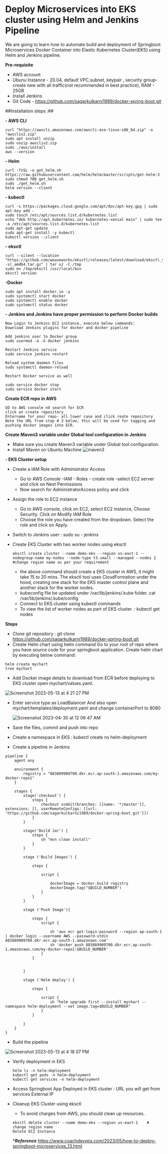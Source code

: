 # Deploy Microservices into EKS cluster using Helm and Jenkins Pipeline #
We are going to learn how to automate build and deployment of Springboot Microservices Docker Container into Elastic Kubernetes Cluster(EKS) using Helm and Jenkins pipeline.

**Pre-requisite**
 - AWS account
 - Ubunu Instance - 20.04, default VPC,subnet, keypair , security group- create new with all traffic(not recommended in best practice), RAM - 25GB
 - Install Jenkins
 - Git Code - https://github.com/sagarkulkarni1989/docker-spring-boot.git

##Installation steps :## 

 **- AWS CLI**
```
curl "https://awscli.amazonaws.com/awscli-exe-linux-x86_64.zip" -o "awscliv2.zip" 
sudo apt install unzip
sudo unzip awscliv2.zip  
sudo ./aws/install
aws --version
```

**- Helm**
```
curl -fsSL -o get_helm.sh https://raw.githubusercontent.com/helm/helm/master/scripts/get-helm-3
sudo chmod 700 get_helm.sh
sudo ./get_helm.sh
helm version --client
```
**- kubectl**
```
curl -s https://packages.cloud.google.com/apt/doc/apt-key.gpg | sudo apt-key add -
sudo touch /etc/apt/sources.list.d/kubernetes.list
echo "deb http://apt.kubernetes.io/ kubernetes-xenial main" | sudo tee -a /etc/apt/sources.list.d/kubernetes.list
sudo apt-get update
sudo apt-get install -y kubectl
kubectl version --client
```
**- eksctl**
```
curl --silent --location "https://github.com/weaveworks/eksctl/releases/latest/download/eksctl_$(uname -s)_amd64.tar.gz" | tar xz -C /tmp
sudo mv /tmp/eksctl /usr/local/bin
eksctl version
```
**-Docker**
```
sudo apt install docker.io -y
sudo systemctl start docker
sudo systemctl enable docker
sudo systemctl status docker
```
**- Jenkins and Jenkins have proper permission to perform Docker builds**

```
Now Login to Jenkins EC2 instance, execute below commands:
Download Jenkins plugins for docker and docker pipeline

Add jenkins user to Docker group
sudo usermod -a -G docker jenkins

Restart Jenkins service
sudo service jenkins restart

Reload system daemon files
sudo systemctl daemon-reload

Restart Docker service as well

sudo service docker stop
sudo service docker start
```

**Create ECR repo in AWS**
```
GO to AWS console nd search for ECR
click on create repository
Entername for your repo- all lower case and click reate repository 
Note the URL from step # 3 below, this will be used for tagging and pushing docker images into ECR.
```
**Create Maven3 variable under Global tool configuration in Jenkins**

- Make sure you create Maven3 variable under Global tool configuration. 
- Install Maven on Ubuntu Machine
![maven3](https://github.com/sagarkulkarni1989/DevOps-Journey/assets/46215433/6fc734df-0518-4436-ae57-04699d3fe91e)


**- EKS Cluster setup**
- Create a IAM Role with Administrator Access
  
    - Go to AWS Console -IAM - Roles - create role -select EC2 server and click on Next Permissions
    - Now search for AdministratorAccess policy and click
- Assign the role to EC2 instance
    - Go to AWS console, click on EC2, select EC2 instance, Choose Security. Click on Modify IAM Role
    - Choose the role you have created from the dropdown. Select the role and click on Apply.
- Switch to Jenkins user :  sudo su - jenkins
- Create EKS Cluster with two worker nodes using eksctl
  ```
  eksctl create cluster --name demo-eks --region us-east-1 --nodegroup-name my-nodes --node-type t3.small --managed --nodes 2        #change region name as per your requirement
  ```

  - the above command should create a EKS cluster in AWS, it might take 15 to 20 mins. The eksctl tool uses CloudFormation under the hood, creating one stack for the EKS master control plane and another stack for the worker nodes.
  - kubeconfig file be updated under /var/lib/jenkins/.kube folder. cat  /var/lib/jenkins/.kube/config
  - Connect to EKS cluster using kubectl commands
  - To view the list of worker nodes as part of EKS cluster.  :  kubectl get nodes

**Steps**
- Clone git repository : git clone https://github.com/sagarkulkarni1989/docker-spring-boot.git
- Create Helm chart using helm command Go to your root of repo where you have source code for your springboot application. Create helm chart by executing below command:
```
helm create mychart
tree mychart
```
- Add Docker image details to download from ECR before deploying to EKS cluster
open mychart/values.yaml.

![Screenshot 2023-05-13 at 4 21 27 PM](https://github.com/sagarkulkarni1989/DevOps-Journey/assets/46215433/05ea4d27-a72b-4224-aba6-08c96d0d6abf)

- Enter service type as LoadBalancer And also open mychart/templates/deployment.yaml and change containerPort to 8080

  ![Screenshot 2023-04-30 at 12 06 47 AM](https://github.com/sagarkulkarni1989/DevOps-Journey/assets/46215433/74c16706-bb56-40d1-94a7-9dad71f707b4)

- Save the files, commit and push into repo
- Create a namespace in EKS : kubectl create ns helm-deployment
- Create a pipeline in Jenkins
```
pipeline {
    agent any
    
    environment {
        registry = "883889909700.dkr.ecr.ap-south-1.amazonaws.com/my-docker-repo1"
    }

    stages {
        stage('checkout') {
            steps {
                checkout scmGit(branches: [[name: '*/master']], extensions: [], userRemoteConfigs: [[url: 'https://github.com/sagarkulkarni1989/docker-spring-boot.git']])
            }
        }
        
        stage('Build Jar') {
            steps {
                sh "mvn clean install"
            }
        }
        
        stage ('Build Images') {
            
            steps {
                
                script {
                    
                    dockerImage = docker.build registry
                    dockerImage.tag("$BUILD_NUMBER")
                }
            }
        }
        
        stage ('Push Image'){
            
            steps {
                script {
                    
                    sh 'aws ecr get-login-password --region ap-south-1 | docker login --username AWS --password-stdin 883889909700.dkr.ecr.ap-south-1.amazonaws.com'
                    sh 'docker push 883889909700.dkr.ecr.ap-south-1.amazonaws.com/my-docker-repo1:$BUILD_NUMBER'
                }
            }
            
            
        }
        
        stage ('Helm deploy') {
            
            steps {
                
                script {
                    sh "helm upgrade first --install mychart --namespace helm-deployment --set image.tag=$BUILD_NUMBER"
                }
            }
            
        }
    }
}
```

- Build the pipeline

![Screenshot 2023-05-13 at 4 18 07 PM](https://github.com/sagarkulkarni1989/DevOps-Journey/assets/46215433/ed8ff094-d34e-4953-86b0-3fe67d8b5623)

- Verify deployment in EKS

  ```
  helm ls -n helm-deployment
  kubectl get pods -n helm-deployment
  kubectl get services -n helm-deployment

  ```

- Access Springboot App Deployed in EKS cluster : URL you will get from services External IP
- Cleanup EKS Cluster using eksctl
    - To avoid charges from AWS, you should clean up resources.

  ```
  eksctl delete cluster --name demo-eks --region us-east-1    # change region name
  Delete EC2 Instance 
  ```

  ****Reference***
  https://www.coachdevops.com/2023/05/how-to-deploy-springboot-microservices_13.html
